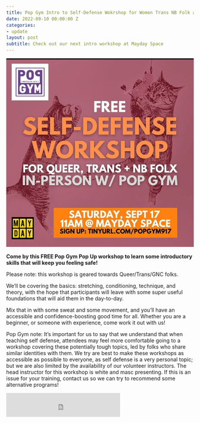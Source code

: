```yaml
---
title: Pop Gym Intro to Self-Defense Wokrshop for Women Trans NB Folk at Mayday Space!
date: 2022-09-10 00:00:00 Z
categories:
- update
layout: post
subtitle: Check out our next intro workshop at Mayday Space
---
```


![Pop Gym at Mayday](/assets/popgymmaydayflyer.jpeg)

**Come by this FREE Pop Gym Pop Up workshop to learn some introductory skills that will keep you feeling safe!**

Please note: this workshop is geared towards Queer/Trans/GNC folks.

We’ll be covering the basics: stretching, conditioning, technique, and theory, with the hope that participants will leave with some super useful foundations that will aid them in the day-to-day.

Mix that in with some sweat and some movement, and you’ll have an accessible and confidence-boosting good time for all. Whether you are a beginner, or someone with experience, come work it out with us!

Pop Gym note: It’s important for us to say that we understand that when teaching self defense, attendees may feel more comfortable going to a workshop covering these potentially tough topics, led by folks who share similar identities with them. We try are best to make these workshops as accessible as possible to everyone, as self defense is a very personal topic; but we are also limited by the availability of our volunteer instructors. The head instructor for this workshop is white and masc presenting. If this is an issue for your training, contact us so we can try to recommend some alternative programs!

<iframe src="https://withfriends.co/pop_gym/embed/raw:kind=Join" width="306" height="64" frameborder="0"></iframe>

